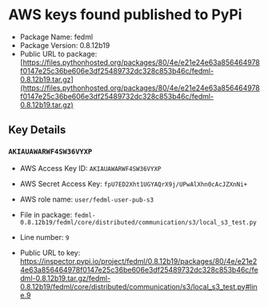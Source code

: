 # AWS keys found published to PyPi

* Package Name: fedml
* Package Version: 0.8.12b19
* Public URL to package: [https://files.pythonhosted.org/packages/80/4e/e21e24e63a856464978f0147e25c36be606e3df25489732dc328c853b46c/fedml-0.8.12b19.tar.gz](https://files.pythonhosted.org/packages/80/4e/e21e24e63a856464978f0147e25c36be606e3df25489732dc328c853b46c/fedml-0.8.12b19.tar.gz)

## Key Details

### `AKIAUAWARWF4SW36VYXP`

* AWS Access Key ID: `AKIAUAWARWF4SW36VYXP`
* AWS Secret Access Key: `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` 
* AWS role name: `user/fedml-user-pub-s3`
* File in package: `fedml-0.8.12b19/fedml/core/distributed/communication/s3/local_s3_test.py`
* Line number: `9`

* Public URL to key: https://inspector.pypi.io/project/fedml/0.8.12b19/packages/80/4e/e21e24e63a856464978f0147e25c36be606e3df25489732dc328c853b46c/fedml-0.8.12b19.tar.gz/fedml-0.8.12b19/fedml/core/distributed/communication/s3/local_s3_test.py#line.9


